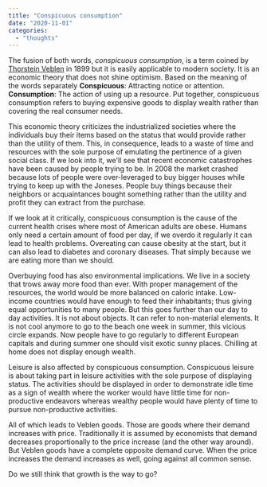 ```yaml
---
title: "Conspicuous consumption"
date: "2020-11-01"
categories: 
  - "thoughts"
---
```


The fusion of both words, _conspicuous consumption_, is a term coined by [Thorstein Veblen](https://en.wikipedia.org/wiki/Thorstein_Veblen) in 1899 but it is easily applicable to modern society. It is an economic theory that does not shine optimism. Based on the meaning of the words separately **Conspicuous**: Attracting notice or attention. **Consumption**: The action of using up a resource. Put together, conspicuous consumption refers to buying expensive goods to display wealth rather than covering the real consumer needs.

This economic theory criticizes the industrialized societies where the individuals buy their items based on the status that would provide rather than the utility of them. This, in consequence, leads to a waste of time and resources with the sole purpose of emulating the pertinence of a given social class. If we look into it, we'll see that recent economic catastrophes have been caused by people trying to be. In 2008 the market crashed because lots of people were over-leveraged to buy bigger houses while trying to keep up with the Joneses. People buy things because their neighbors or acquaintances bought something rather than the utility and profit they can extract from the purchase.

If we look at it critically, conspicuous consumption is the cause of the current health crises where most of American adults are obese. Humans only need a certain amount of food per day, if we overdo it regularly it can lead to health problems. Overeating can cause obesity at the start, but it can also lead to diabetes and coronary diseases. That simply because we are eating more than we should.

Overbuying food has also environmental implications. We live in a society that trows away more food than ever. With proper management of the resources, the world would be more balanced on caloric intake. Low-income countries would have enough to feed their inhabitants; thus giving equal opportunities to many people. But this goes further than our day to day activities. It is not about objects. It can refer to non-material elements. It is not cool anymore to go to the beach one week in summer, this vicious circle expands. Now people have to go regularly to different European capitals and during summer one should visit exotic sunny places. Chilling at home does not display enough wealth.

Leisure is also affected by conspicuous consumption. Conspicuous leisure is about taking part in leisure activities with the sole purpose of displaying status. The activities should be displayed in order to demonstrate idle time as a sign of wealth where the worker would have little time for non-productive endeavors whereas wealthy people would have plenty of time to pursue non-productive activities.

All of which leads to Veblen goods. Those are goods where their demand increases with price. Traditionally it is assumed by economists that demand decreases proportionally to the price increase (and the other way around). But Veblen goods have a complete opposite demand curve. When the price increases the demand increases as well, going against all common sense.

Do we still think that growth is the way to go?

